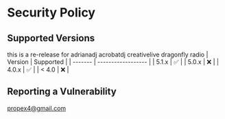# Security Policy

## Supported Versions

this is a re-release for adrianadj acrobatdj creativelive dragonfly radio
| Version | Supported          |
| ------- | ------------------ |
| 5.1.x   | :white_check_mark: |
| 5.0.x   | :x:                |
| 4.0.x   | :white_check_mark: |
| < 4.0   | :x:                |

## Reporting a Vulnerability

propex4@gmail.com
